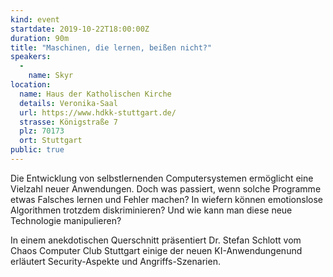 ```yaml
---
kind: event
startdate: 2019-10-22T18:00:00Z
duration: 90m
title: "Maschinen, die lernen, beißen nicht?"
speakers:
  -
    name: Skyr
location:
  name: Haus der Katholischen Kirche
  details: Veronika-Saal
  url: https://www.hdkk-stuttgart.de/
  strasse: Königstraße 7
  plz: 70173
  ort: Stuttgart
public: true
---
```

Die Entwicklung von selbstlernenden Computersystemen ermöglicht eine
Vielzahl neuer Anwendungen. Doch was passiert, wenn solche Programme
etwas Falsches lernen und Fehler machen? In wiefern können emotionslose
Algorithmen trotzdem diskriminieren? Und wie kann man diese neue
Technologie manipulieren?

In einem anekdotischen Querschnitt präsentiert Dr. Stefan Schlott vom
Chaos Computer Club Stuttgart einige der neuen KI-Anwendungenund
erläutert Security-Aspekte und Angriffs-Szenarien.
